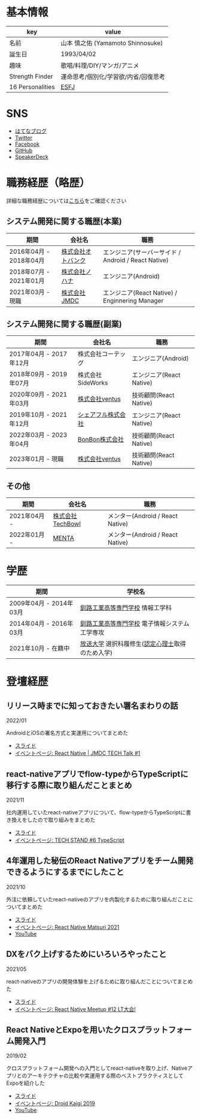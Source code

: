 # 基本情報

| key | value |
| --- | --- |
| 名前 | 山本 慎之佑 (Yamamoto Shinnosuke) |
| 誕生日 | 1993/04/02 |
| 趣味 | 歌唱/料理/DIY/マンガ/アニメ |
| Strength Finder | 運命思考/個別化/学習欲/内省/回復思考 |
| 16 Personalities | [ESFJ](https://www.16personalities.com/ja/esfj%E5%9E%8B%E3%81%AE%E6%80%A7%E6%A0%BC)

# SNS

- [はてなブログ](http://mrtry.hatenablog.jp/)
- [Twitter](https://twitter.com/mrtry_)
- [Facebook](https://www.facebook.com/symmt9302)
- [GitHub](https://github.com/mrtry)
- [SpeakerDeck](https://speakerdeck.com/mrtry)


# 職務経歴（略歴）

詳細な職務経歴については[こちら](https://gist.github.com/mrtry/f4cb4d749b79dfeebe26ef3504a3f681)をご確認ください

## システム開発に関する職歴(本業)

| 期間 | 会社名 | 職務 |
| --- | --- | --- |
| 2016年04月 - 2018年04月 | [株式会社オトバンク](https://www.otobank.co.jp/) | エンジニア(サーバーサイド / Android / React Native) |
| 2018年07月 - 2021年01月 | [株式会社ノハナ](https://nohana.co.jp/) | エンジニア(Android) |
| 2021年03月 - 現職 | [株式会社JMDC](https://www.jmdc.co.jp/) | エンジニア(React Native) / Enginnering Manager |

## システム開発に関する職歴(副業)

| 期間 | 会社名 | 職務 |
| --- | --- | --- |
| 2017年04月 - 2017年12月 | 株式会社コーテッグ | エンジニア(Android) |
| 2018年09月 - 2019年07月 | 株式会社SideWorks | エンジニア(React Native) |
| 2020年09月 - 2021年03月 | [株式会社ventus](https://ventus-inc.com/) | 技術顧問(React Native) |
| 2019年10月 - 2021年12月 | [シェアフル株式会社](https://sharefull.com/about/) | エンジニア(React Native)  |
| 2022年03月 - 2023年04月 | [BonBon株式会社](https://bon-bon.co.jp/) | 技術顧問(React Native) |
| 2023年01月 - 現職 | [株式会社ventus](https://ventus-inc.com/) | 技術顧問(React Native) |

## その他

| 期間 | 会社名 | 職務 |
| --- | --- | --- |
| 2021年04月 - | [株式会社TechBowl](https://techbowl.co.jp/) | メンター(Android / React Native) |
| 2022年01月 - | [MENTA](https://menta.work/) | メンター(Android / React Native)  |


# 学歴

| 期間 | 学校名 |
| --- | --- |
| 2009年04月 - 2014年03月 | [釧路工業高等専門学校](https://www.kushiro-ct.ac.jp/) 情報工学科 |
| 2014年04月 - 2016年03月 | [釧路工業高等専門学校](https://www.kushiro-ct.ac.jp/) 電子情報システム工学専攻 |
| 2021年10月 - 在籍中 | [放送大学](https://www.ouj.ac.jp/) 選択科履修生([認定心理士](https://www.ouj.ac.jp/hp/purpose/sikaku/psychology/psychologist/)取得のため入学) |


# 登壇経歴

## リリース時までに知っておきたい署名まわりの話

2022/01

AndroidとiOSの署名方式と実運用についてまとめた

- [スライド](https://speakerdeck.com/mrtry/what-you-need-to-know-about-signatures-by-the-time-of-release)
- [イベントページ: React Native | JMDC TECH Talk #1](https://jmdc-event.connpass.com/event/234301/)

## react-nativeアプリでflow-typeからTypeScriptに移行する際に取り組んだことまとめ

2021/11

社内運用していたreact-nativeアプリについて、flow-typeからTypeScriptに書き換えをしたので取り組みをまとめた

- [スライド](https://speakerdeck.com/mrtry/what-i-worked-on-when-migrating-from-flow-typed-to-typescript-in-a-react-native-app)
- [イベントページ: TECH STAND #6 TypeScript](https://standfm.connpass.com/event/229027/)

## 4年運用した秘伝のReact Nativeアプリをチーム開発できるようにするまでにしたこと

2021/10

外注に依頼していたreact-nativeのアプリを内製化するために取り組んだことについてまとめた

- [スライド](https://speakerdeck.com/mrtry/enabling-team-development-of-a-secret-react-native-app-that-has-been-in-operation-for-four-years)
- [イベントページ: React Native Matsuri 2021](https://reactnative-matsuri.com/speakers/0g6qQRfZowrYSv0wAfla)
- [YouTube](https://www.youtube.com/watch?v=OGsR3O4qu6s&t=30277s)

## DXをバク上げするためにいろいろやったこと

2021/05

react-nativeのアプリの開発体験を上げるために取り組んだことについてまとめた

- [スライド](https://speakerdeck.com/mrtry/improving-the-development-environment-for-react-native)
- [イベントページ: React Native Meetup #12 LT大会!](https://react-native-meetup.connpass.com/event/210587/)

## React NativeとExpoを用いたクロスプラットフォーム開発入門

2019/02

クロスプラットフォーム開発への入門としてreact-nativeを取り上げ、Nativeアプリとのアーキテクチャの比較や実運用する際のベストプラクティスとしてExpoを紹介した

- [スライド](https://speakerdeck.com/mrtry/react-nativetoexpowoyong-itakurosupuratutohuomukai-fa-ru-men)
- [イベントページ: Droid Kaigi 2019](https://droidkaigi.jp/2019/timetable/70901)
- [YouTube](https://www.youtube.com/watch?v=Mp0-Avyi8Ec)
